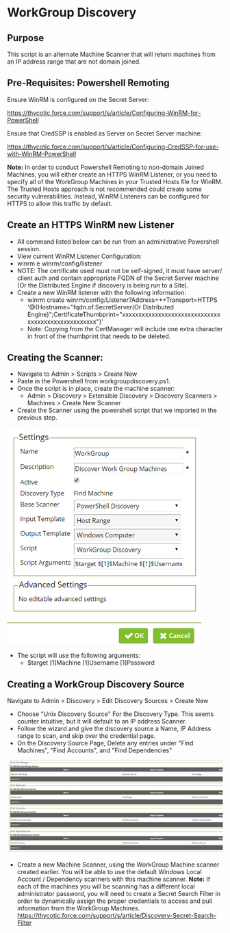 # WorkGroup Discovery

## Purpose

This script is an alternate Machine Scanner that will return machines from an IP address range that are not domain joined.
 
## Pre-Requisites: Powershell Remoting
 
Ensure WinRM is configured on the Secret Server:

https://thycotic.force.com/support/s/article/Configuring-WinRM-for-PowerShell
 
Ensure that CredSSP is enabled as Server on Secret Server machine:

https://thycotic.force.com/support/s/article/Configuring-CredSSP-for-use-with-WinRM-PowerShell
 
**Note:** In order to conduct Powershell Remoting to non-domain Joined Machines, you will either create an HTTPS WinRM Listener, or you need to specify all of the WorkGroup Machines in your Trusted Hosts file for WinRM. The Trusted Hosts approach is not recommended could create some security vulnerabilities. Instead, WinRM Listeners can be configured for HTTPS to allow this traffic by default.
 
## Create an HTTPS WinRM new Listener
 
+	All command listed below can be run from an administrative Powershell session.
+	View current WinRM Listener Configuration:
+	winrm e winrm/config/listener
  +	NOTE: The certificate used must not be self-signed, it must have server/ client auth and contain appropriate FQDN of the Secret Server machine (Or the Distributed Engine if discovery is being run to a Site).
+	Create a new WinRM listener with the following information:
    +	winrm create winrm/config/Listener?Address=*+Transport=HTTPS  '@{Hostname="fqdn.of.SecretServer(Or Distributed Engine)";CertificateThumbprint="xxxxxxxxxxxxxxxxxxxxxxxxxxxxxxxxxxxxxxxxxxxxxxxxxxx"}'
    +	Note: Copying from the CertManager will include one extra character in front of the thumbprint that needs to be deleted. 
## Creating the Scanner:
+	Navigate to Admin > Scripts > Create New
+	Paste in the Powershell from workgroupdiscovery.ps1.
+	Once the script is in place, create the machine scanner:
    +	Admin > Discovery > Extensible Discovery > Discovery Scanners > Machines > Create New Scanner
+	Create the Scanner using the powershell script that we imported in the previous step.
 
 ![](./images/WorkGroupDiscoveryScanner.png) 
 
+	The script will use the following arguments:
    +	$target $[1]$Machine $[1]$Username $[1]$Password


## Creating a WorkGroup Discovery Source

 Navigate to Admin > Discovery > Edit Discovery Sources > Create New
+	Choose "Unix Discovery Source" For the Discovery Type. This seems counter intuitive, but it will default to an IP address Scanner. 
+	Follow the wizard and give the discovery source a Name, IP Address range to scan, and skip over the credential page. 
+	On the Discovery Source Page, Delete any entries under "Find Machines", "Find Accounts", and "Find Dependencies"

![](./images/DiscoveryScannerPage.png) 

+	Create a new Machine Scanner, using the WorkGroup Machine scanner created earlier. You will be able to use the default Windows Local Account / Dependency scanners with this machine scanner. 
**Note:** If each of the machines you will be scanning has a different local administrator password, you will need to create a Secret Search Filter in order to dynamically assign the proper credentials to access and pull information from the WorkGroup Machines. https://thycotic.force.com/support/s/article/Discovery-Secret-Search-Filter 

